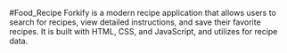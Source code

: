 #Food_Recipe
Forkify is a modern recipe application that allows users to search for recipes, view detailed instructions, and save their favorite recipes. It is built with HTML, CSS, and JavaScript, and utilizes for recipe data.
